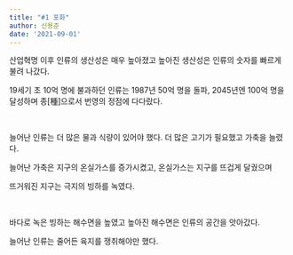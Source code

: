 ```yaml
---
title: "#1 포화"
author: 신용준
date: '2021-09-01'
---
```


산업혁명 이후 인류의 생산성은 매우 높아졌고
높아진 생산성은 인류의 숫자를 빠르게 불려 나갔다.


19세기 초 10억 명에 불과하던 인류는
1987년 50억 명을 돌파, 2045년엔 100억 명을 달성하며 종[種]으로서 번영의 정점에 다다랐다.

<br>

늘어난 인류는 더 많은 물과 식량이 있어야 했다.
더 많은 고기가 필요했고 가축을 늘렸다.

늘어난 가축은 지구의 온실가스를 증가시켰고, 
온실가스는 지구를 뜨겁게 달궜으며

뜨거워진 지구는 극지의 빙하를 녹였다.

<br>

바다로 녹은 빙하는 해수면을 높였고
높아진 해수면은 인류의 공간을 앗아갔다.

늘어난 인류는 줄어든 육지를 쟁취해야만 했다.
